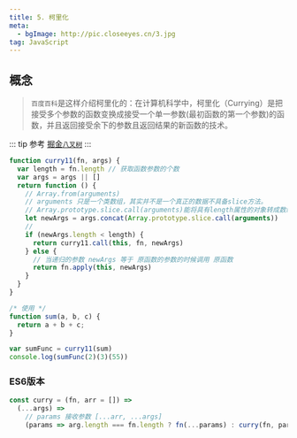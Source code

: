 ```yaml
---
title: 5. 柯里化
meta: 
  - bgImage: http://pic.closeeyes.cn/3.jpg
tag: JavaScript
---
```


## 概念
> `百度百科`是这样介绍柯里化的：在计算机科学中，柯里化（Currying）是把接受多个参数的函数变换成接受一个单一参数(最初函数的第一个参数)的函数，并且返回接受余下的参数且返回结果的新函数的技术。

::: tip 参考
[掘金`八叉树`](https://juejin.im/post/5ce108275188250ef043ee20#heading-24)
:::


```js
function curry11(fn, args) {
  var length = fn.length // 获取函数参数的个数
  var args = args || []
  return function () {
    // Array.from(arguments)
    // arguments 只是一个类数组，其实并不是一个真正的数据不具备slice方法。
    // Array.prototype.slice.call(arguments)能将具有length属性的对象转成数组
    let newArgs = args.concat(Array.prototype.slice.call(arguments))
    // 
    if (newArgs.length < length) {
      return curry11.call(this, fn, newArgs)
    } else {
      // 当递归的参数 newArgs 等于 原函数的参数的时候调用 原函数
      return fn.apply(this, newArgs)
    }
  }
}

/* 使用 */
function sum(a, b, c) {
  return a + b + c;
}

var sumFunc = curry11(sum)
console.log(sumFunc(2)(3)(55))

```

### ES6版本

```js
const curry = (fn, arr = []) =>
  (...args) =>
    // params 接收参数 [...arr, ...args]
    (params => arg.length === fn.length ? fn(...params) : curry(fn, params))([...arr, ...args])

```